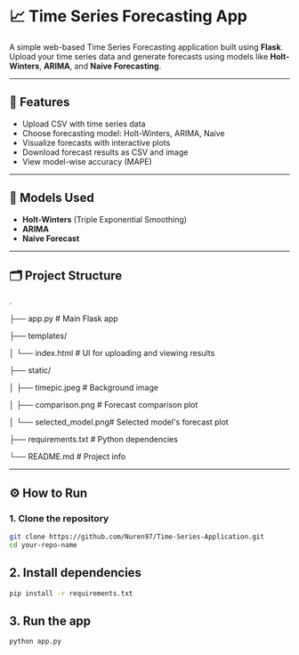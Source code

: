 # 📈 Time Series Forecasting App

A simple web-based Time Series Forecasting application built using **Flask**. Upload your time series data and generate forecasts using models like **Holt-Winters**, **ARIMA**, and **Naive Forecasting**.

---

## 🚀 Features

- Upload CSV with time series data
- Choose forecasting model: Holt-Winters, ARIMA, Naive
- Visualize forecasts with interactive plots
- Download forecast results as CSV and image
- View model-wise accuracy (MAPE)

---

## 🧠 Models Used

- **Holt-Winters** (Triple Exponential Smoothing)
- **ARIMA**
- **Naive Forecast**

---

## 🗂️ Project Structure

.

├── app.py # Main Flask app

├── templates/

│ └── index.html # UI for uploading and viewing results

├── static/

│ ├── timepic.jpeg # Background image

│ ├── comparison.png # Forecast comparison plot

│ └── selected_model.png# Selected model's forecast plot

├── requirements.txt # Python dependencies

└── README.md # Project info


---

## ⚙️ How to Run

### 1. Clone the repository

~~~bash
git clone https://github.com/Nuren97/Time-Series-Application.git
cd your-repo-name
~~~

## 2. Install dependencies

~~~bash
pip install -r requirements.txt
~~~

## 3. Run the app

~~~bash
python app.py
~~~


